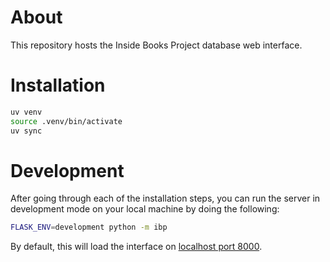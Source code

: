 # About

This repository hosts the Inside Books Project database web interface.

# Installation

```bash
uv venv
source .venv/bin/activate
uv sync
```

# Development

After going through each of the installation steps,
you can run the server in development mode on your local machine by doing the following:

```bash
FLASK_ENV=development python -m ibp
```

By default, this will load the interface on [localhost port 8000](http://localhost:8000).
